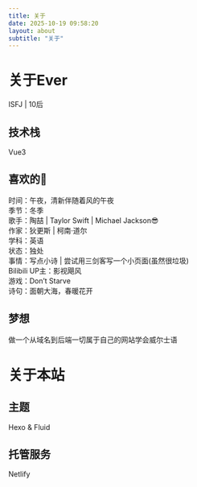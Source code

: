```yaml
---
title: 关于
date: 2025-10-19 09:58:20
layout: about
subtitle: "关于"
---
```

# 关于Ever
ISFJ | 10后

## 技术栈

Vue3

## 喜欢的🌈

时间：午夜，清新伴随着风的午夜  
季节：冬季  
歌手：陶喆 | Taylor Swift | Michael Jackson😎  
作家：狄更斯 | 柯南·道尔  
学科：英语  
状态：独处  
事情：写点小诗 | 尝试用三剑客写一个小页面(虽然很垃圾)  
Bilibili UP主：影视飓风  
游戏：Don’t Starve  
诗句：面朝大海，春暖花开  

## 梦想
做一个从域名到后端一切属于自己的网站学会威尔士语

# 关于本站

## 主题
Hexo & Fluid

## 托管服务
Netlify
